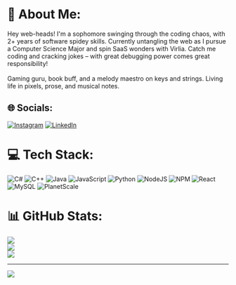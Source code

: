 # 💫 About Me:
Hey web-heads! I'm a sophomore swinging through the coding chaos, with 2+ years of software spidey skills. Currently untangling the web as I pursue a Computer Science Major and spin SaaS wonders with Virlia. Catch me coding and cracking jokes – with great debugging power comes great responsibility!<br><br>Gaming guru, book buff, and a melody maestro on keys and strings. Living life in pixels, prose, and musical notes.


## 🌐 Socials:
[![Instagram](https://img.shields.io/badge/Instagram-%23E4405F.svg?logo=Instagram&logoColor=white)](https://instagram.com/_monyvann_) [![LinkedIn](https://img.shields.io/badge/LinkedIn-%230077B5.svg?logo=linkedin&logoColor=white)](https://linkedin.com/in/Monyvann_Men) 

# 💻 Tech Stack:
![C#](https://img.shields.io/badge/c%23-%23239120.svg?style=for-the-badge&logo=csharp&logoColor=white) ![C++](https://img.shields.io/badge/c++-%2300599C.svg?style=for-the-badge&logo=c%2B%2B&logoColor=white) ![Java](https://img.shields.io/badge/java-%23ED8B00.svg?style=for-the-badge&logo=openjdk&logoColor=white) ![JavaScript](https://img.shields.io/badge/javascript-%23323330.svg?style=for-the-badge&logo=javascript&logoColor=%23F7DF1E) ![Python](https://img.shields.io/badge/python-3670A0?style=for-the-badge&logo=python&logoColor=ffdd54) ![NodeJS](https://img.shields.io/badge/node.js-6DA55F?style=for-the-badge&logo=node.js&logoColor=white) ![NPM](https://img.shields.io/badge/NPM-%23CB3837.svg?style=for-the-badge&logo=npm&logoColor=white) ![React](https://img.shields.io/badge/react-%2320232a.svg?style=for-the-badge&logo=react&logoColor=%2361DAFB) ![MySQL](https://img.shields.io/badge/mysql-%2300000f.svg?style=for-the-badge&logo=mysql&logoColor=white) ![PlanetScale](https://img.shields.io/badge/planetscale-%23000000.svg?style=for-the-badge&logo=planetscale&logoColor=white)
# 📊 GitHub Stats:
![](https://github-readme-stats.vercel.app/api?username=MonyVannn&theme=dark&hide_border=false&include_all_commits=false&count_private=false)<br/>
![](https://github-readme-streak-stats.herokuapp.com/?user=MonyVannn&theme=dark&hide_border=false)<br/>
![](https://github-readme-stats.vercel.app/api/top-langs/?username=MonyVannn&theme=dark&hide_border=false&include_all_commits=false&count_private=false&layout=compact)

---
[![](https://visitcount.itsvg.in/api?id=MonyVannn&icon=0&color=0)](https://visitcount.itsvg.in)

<!-- Proudly created with GPRM ( https://gprm.itsvg.in ) -->
